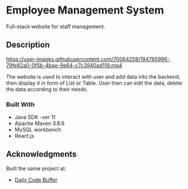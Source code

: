# Employee Management System

Full-stack website for staff management.

## Description
https://user-images.githubusercontent.com/70064259/194765996-79fe82a0-0f5b-4bae-9e64-c7c3940ad119.mp4

The website is used to interact with user and add data into the backend, then display it in form of List or Table.
User then can edit the data, delete the data according to their needs.

### Built With
- Java SDK -ver 11
- Apache Maven 3.8.6 
- MySQL workbench
- React.js

## Acknowledgments
Built the same project at:
* [Daily Code Buffer](https://www.youtube.com/watch?v=EHDlebVv6zw)
